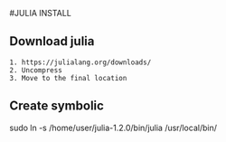 #JULIA INSTALL

## Download julia
```
1. https://julialang.org/downloads/
2. Uncompress
3. Move to the final location
```

## Create symbolic
sudo ln -s /home/user/julia-1.2.0/bin/julia /usr/local/bin/

